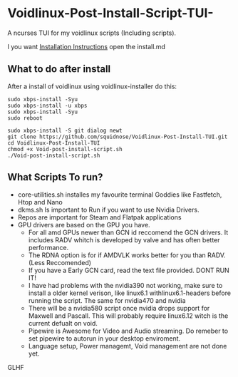 # Voidlinux-Post-Install-Script-TUI-
A ncurses TUI for my voidlinux scripts (Including scripts). 

I you want [Installation Instructions](install.md) open the install.md

## What to do after install
After a install of voidlinux using voidlinux-installer do this:
```
sudo xbps-install -Syu
sudo xbps-install -u xbps
sudo xbps-install -Syu
sudo reboot
```
```
sudo xbps-install -S git dialog newt
git clone https://github.com/squidnose/Voidlinux-Post-Install-TUI.git
cd Voidlinux-Post-Install-TUI
chmod +x Void-post-install-script.sh
./Void-post-install-script.sh
```
## What Scripts To run?
- core-utilities.sh installes my favourite terminal Goddies like Fastfetch, Htop and Nano
- dkms.sh Is important to Run if you want to use Nvidia Drivers.
- Repos are important for Steam and Flatpak applications
- GPU drivers are based on the GPU you have.
  - For all amd GPUs newer than GCN id reccomend the GCN drivers. It includes RADV whitch is developed by valve and has often better performance.
  - The RDNA option is for if AMDVLK works better for you than RADV. (Less Reccomended)
  - If you have a Early GCN card, read the text file provided. DONT RUN IT!
  - I have had problems with the nvidia390 not working, make sure to install a older kernel verison, like linux6.1 withlinux6.1-headers before running the script. The same for nvidia470 and nvidia
  - There will be a nvidia580 script once nvidia drops support for Maxwell and Pascall. This will probably require linux6.12 witch is the current defualt on void. 
  -  Pipewire is Awesome for Video and Audio streaming. Do remeber to set pipewire to autorun in your desktop enviroment.
  -  Language setup, Power managemt, Void management are not done yet.

GLHF

